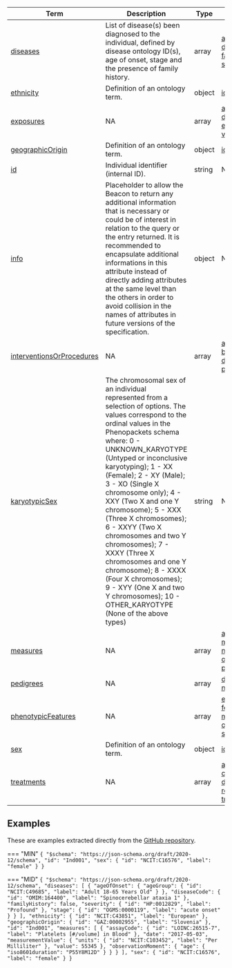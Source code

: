 |Term | Description | Type | Properties | Example | Enum|
| ---| ---| ---| ---| ---| --- |
| [diseases](./obj/diseases.md) | List of disease(s) been diagnosed to the individual, defined by disease ontology ID(s), age of onset, stage and the presence of family history. | array | [ageOfOnset](./obj/ageOfOnset.md), [diseaseCode](./obj/diseaseCode.md), [familyHistory](./obj/familyHistory.md), [notes](./obj/notes.md), [severity](./obj/severity.md), [stage](./obj/stage.md) | NA | NA|
| [ethnicity](./obj/ethnicity.md) | Definition of an ontology term. | object | [id](./obj/id.md), [label](./obj/label.md) | NA | NA|
| [exposures](./obj/exposures.md) | NA | array | [ageAtExposure](./obj/ageAtExposure.md), [date](./obj/date.md), [duration](./obj/duration.md), [exposureCode](./obj/exposureCode.md), [unit](./obj/unit.md), [value](./obj/value.md) | NA | NA|
| [geographicOrigin](./obj/geographicOrigin.md) | Definition of an ontology term. | object | [id](./obj/id.md), [label](./obj/label.md) | NA | NA|
| [id](./obj/id.md) | Individual identifier (internal ID). | string | NA | P0001 | NA|
| [info](./obj/info.md) | Placeholder to allow the Beacon to return any additional information that is necessary or could be of interest in relation to the query or the entry returned. It is recommended to encapsulate additional informations in this attribute instead of directly adding attributes at the same level than the others in order to avoid collision in the names of attributes in future versions of the specification. | object | NA | NA | NA|
| [interventionsOrProcedures](./obj/interventionsOrProcedures.md) | NA | array | [ageAtProcedure](./obj/ageAtProcedure.md), [bodySite](./obj/bodySite.md), [dateOfProcedure](./obj/dateOfProcedure.md), [procedureCode](./obj/procedureCode.md) | NA | NA|
| [karyotypicSex](./obj/karyotypicSex.md) | The chromosomal sex of an individual represented from a selection of options. The values correspond to the ordinal values in the Phenopackets schema where: 0 - UNKNOWN_KARYOTYPE (Untyped or inconclusive karyotyping); 1 - XX (Female); 2 - XY (Male); 3 - XO (Single X chromosome only); 4 - XXY (Two X and one Y chromosome); 5 - XXX (Three X chromosomes); 6 - XXYY (Two X chromosomes and two Y chromosomes); 7 - XXXY (Three X chromosomes and one Y chromosome); 8 - XXXX (Four X chromosomes); 9 - XYY (One X and two Y chromosomes); 10 - OTHER_KARYOTYPE (None of the above types) | string | NA | NA | UNKNOWN_KARYOTYPE, XX, XY, XO, XXY, XXX, XXYY, XXXY, XXXX, XYY, OTHER_KARYOTYPE|
| [measures](./obj/measures.md) | NA | array | [assayCode](./obj/assayCode.md), [date](./obj/date.md), [measurementValue](./obj/measurementValue.md), [notes](./obj/notes.md), [observationMoment](./obj/observationMoment.md), [procedure](./obj/procedure.md) | NA | NA|
| [pedigrees](./obj/pedigrees.md) | NA | array | [disease](./obj/disease.md), [id](./obj/id.md), [members](./obj/members.md), [numSubjects](./obj/numSubjects.md) | NA | NA|
| [phenotypicFeatures](./obj/phenotypicFeatures.md) | NA | array | [evidence](./obj/evidence.md), [excluded](./obj/excluded.md), [featureType](./obj/featureType.md), [modifiers](./obj/modifiers.md), [notes](./obj/notes.md), [onset](./obj/onset.md), [resolution](./obj/resolution.md), [severity](./obj/severity.md) | NA | NA|
| [sex](./obj/sex.md) | Definition of an ontology term. | object | [id](./obj/id.md), [label](./obj/label.md) | NA | NA|
| [treatments](./obj/treatments.md) | NA | array | [ageAtOnset](./obj/ageAtOnset.md), [cumulativeDose](./obj/cumulativeDose.md), [doseIntervals](./obj/doseIntervals.md), [routeOfAdministration](./obj/routeOfAdministration.md), [treatmentCode](./obj/treatmentCode.md) | NA | NA|

## Examples
These are examples extracted directly from the [GitHub repository](https://github.com/ga4gh-beacon/beacon-v2-Models).

=== "MIN"
	```
	{
	    "$schema": "https://json-schema.org/draft/2020-12/schema",
	    "id": "Ind001",
	    "sex": {
	        "id": "NCIT:C16576",
	        "label": "female"
	    }
	}
	```

=== "MID"
	```
	{
	    "$schema": "https://json-schema.org/draft/2020-12/schema",
	    "diseases": [
	        {
	            "ageOfOnset": {
	                "ageGroup": {
	                    "id": "NCIT:C49685",
	                    "label": "Adult 18-65 Years Old"
	                }
	            },
	            "diseaseCode": {
	                "id": "OMIM:164400",
	                "label": "Spinocerebellar ataxia 1"
	            },
	            "familyHistory": false,
	            "severity": {
	                "id": "HP:0012829",
	                "label": "Profound"
	            },
	            "stage": {
	                "id": "OGMS:0000119",
	                "label": "acute onset"
	            }
	        }
	    ],
	    "ethnicity": {
	        "id": "NCIT:C43851",
	        "label": "European"
	    },
	    "geographicOrigin": {
	        "id": "GAZ:00002955",
	        "label": "Slovenia"
	    },
	    "id": "Ind001",
	    "measures": [
	        {
	            "assayCode": {
	                "id": "LOINC:26515-7",
	                "label": "Platelets [#/volume] in Blood"
	            },
	            "date": "2017-05-03",
	            "measurementValue": {
	                "units": {
	                    "id": "NCIT:C103452",
	                    "label": "Per Milliliter"
	                },
	                "value": 55345
	            },
	            "observationMoment": {
	                "age": {
	                    "iso8601duration": "P55Y8M12D"
	                }
	            }
	        }
	    ],
	    "sex": {
	        "id": "NCIT:C16576",
	        "label": "female"
	    }
	}
	```

